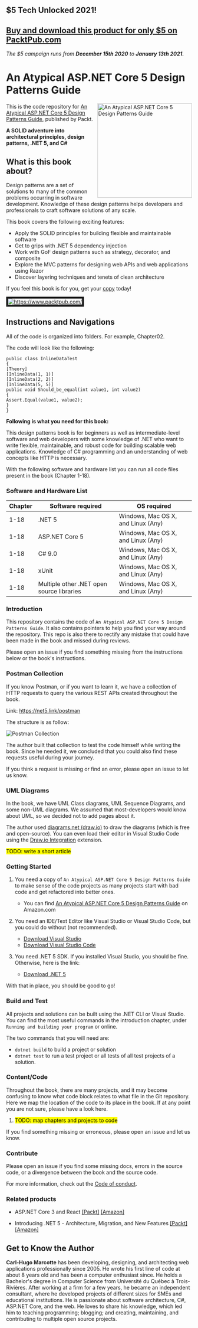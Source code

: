 ## $5 Tech Unlocked 2021!

## [Buy and download this product for only $5 on PacktPub.com](https://www.packtpub.com/)

_The $5 campaign runs from **December 15th 2020** to **January 13th 2021.**_

# An Atypical ASP.NET Core 5 Design Patterns Guide

<a href="https://www.packtpub.com/product/an-atypical-asp-net-core-5-design-patterns-guide/9781789346091?utm_source=github&utm_medium=repository&utm_campaign=9781789346091"><img src="https://static.packt-cdn.com/products/9781789346091/cover/smaller" alt="An Atypical ASP.NET Core 5 Design Patterns Guide" height="256px" align="right"></a>

This is the code repository for [An Atypical ASP.NET Core 5 Design Patterns Guide](https://www.packtpub.com/product/an-atypical-asp-net-core-5-design-patterns-guide/9781789346091?utm_source=github&utm_medium=repository&utm_campaign=9781789346091), published by Packt.

**A SOLID adventure into architectural principles, design patterns, .NET 5, and C#**

## What is this book about?
Design patterns are a set of solutions to many of the common problems occurring in software development. Knowledge of these design patterns helps developers and professionals to craft software solutions of any scale.

This book covers the following exciting features: 
* Apply the SOLID principles for building flexible and maintainable software
* Get to grips with .NET 5 dependency injection
* Work with GoF design patterns such as strategy, decorator, and composite
* Explore the MVC patterns for designing web APIs and web applications using Razor
* Discover layering techniques and tenets of clean architecture

If you feel this book is for you, get your [copy](https://www.amazon.com/dp/1789346096) today!

<a href="https://www.packtpub.com/?utm_source=github&utm_medium=banner&utm_campaign=GitHubBanner"><img src="https://raw.githubusercontent.com/PacktPublishing/GitHub/master/GitHub.png" 
alt="https://www.packtpub.com/" border="5" /></a>


## Instructions and Navigations
All of the code is organized into folders. For example, Chapter02.

The code will look like the following:
```
public class InlineDataTest
{
[Theory]
[InlineData(1, 1)]
[InlineData(2, 2)]
[InlineData(5, 5)]
public void Should_be_equal(int value1, int value2)
{
Assert.Equal(value1, value2);
}
}
```

**Following is what you need for this book:**

This design patterns book is for beginners as well as intermediate-level software and web developers with some knowledge of .NET who want to write flexible, maintainable, and robust code for building scalable web applications. Knowledge of C# programming and an understanding of web concepts like HTTP is necessary.

With the following software and hardware list you can run all code files present in the book (Chapter 1-18).

### Software and Hardware List

| Chapter  | Software required                          | OS required                        |
| -------- | ------------------------------------------ | -----------------------------------|
| 1-18     |  .NET 5                                    | Windows, Mac OS X, and Linux (Any) |
| 1-18     |  ASP.NET Core 5                            | Windows, Mac OS X, and Linux (Any) |
| 1-18     |  C# 9.0                                    | Windows, Mac OS X, and Linux (Any) |
| 1-18     |  xUnit                                     | Windows, Mac OS X, and Linux (Any) |
| 1-18     |  Multiple other .NET open source libraries | Windows, Mac OS X, and Linux (Any) |


### Introduction

This repository contains the code of `An Atypical ASP.NET Core 5 Design Patterns Guide`.
It also contains pointers to help you find your way around the repository.
This repo is also there to rectify any mistake that could have been made in the book and missed during reviews.

Please open an issue if you find something missing from the instructions below or the book's instructions.

### Postman Collection

If you know Postman, or if you want to learn it, we have a collection of HTTP requests to query the various REST APIs created throughout the book.

Link: https://net5.link/postman

The structure is as follow:

![Postman Collection](.assets/postman-collection.png)

The author built that collection to test the code himself while writing the book.
Since he needed it, we concluded that you could also find these requests useful during your journey.

If you think a request is missing or find an error, please open an issue to let us know.

### UML Diagrams

In the book, we have UML Class diagrams, UML Sequence Diagrams, and some non-UML diagrams.
We assumed that most-developers would know about UML, so we decided not to add pages about it.

The author used [diagrams.net (draw.io)](https://draw.io/) to draw the diagrams (which is free and open-source).
You can even load their editor in Visual Studio Code using the [Draw.io Integration](https://net5.link/w32e) extension.

<mark>TODO: write a short article</mark>

### Getting Started

1. You need a copy of `An Atypical ASP.NET Core 5 Design Patterns Guide` to make sense of the code projects as many projects start with bad code and get refactored into better ones.

    - You can find [An Atypical ASP.NET Core 5 Design Patterns Guide](https://net5.link/buy) on Amazon.com

1. You need an IDE/Text Editor like Visual Studio or Visual Studio Code, but you could do without (not recommended).

    - [Download Visual Studio](https://net5.link/VS)
    - [Download Visual Studio Code](https://net5.link/VSC)

1. You need .NET 5 SDK. If you installed Visual Studio, you should be fine. Otherwise, here is the link:

    - [Download .NET 5](https://net5.link/SDK)

With that in place, you should be good to go!

### Build and Test

All projects and solutions can be built using the .NET CLI or Visual Studio.
You can find the most useful commands in the introduction chapter, under `Running and building your program` or online.

The two commands that you will need are:

-   `dotnet build` to build a project or solution
-   `dotnet test` to run a test project or all tests of all test projects of a solution.

### Content/Code

Throughout the book, there are many projects, and it may become confusing to know what code block relates to what file in the Git repository.
Here we map the location of the code to its place in the book.
If at any point you are not sure, please have a look here.

1. <mark>TODO: map chapters and projects to code</mark>

If you find something missing or erroneous, please open an issue and let us know.

### Contribute

Please open an issue if you find some missing docs, errors in the source code, or a divergence between the book and the source code.

For more information, check out the [Code of conduct](CODE_OF_CONDUCT.md).


### Related products <Other books you may enjoy>
* ASP.NET Core 3 and React [[Packt]](https://www.packtpub.com/product/asp-net-core-3-and-react/9781789950229?utm_source=github&utm_medium=repository&utm_campaign=9781789950229) [[Amazon]](https://www.amazon.com/dp/1789950228)

* Introducing .NET 5 - Architecture, Migration, and New Features [[Packt]](https://www.packtpub.com/product/introducing-net-5-architecture-migration-and-new-features/9781800560567?utm_source=github&utm_medium=repository&utm_campaign=9781800560567) [[Amazon]](https://www.amazon.com/dp/1800560567)

## Get to Know the Author
**Carl-Hugo Marcotte**
has been developing, designing, and architecting web applications professionally since 2005. He wrote his first line of code at about 8 years old and has been a computer enthusiast since. He holds a Bachelor's degree in Computer Science from Université du Québec à Trois-Rivières. After working at a firm for a few years, he became an independent consultant, where he developed projects of different sizes for SMEs and educational institutions. He is passionate about software architecture, C#, ASP.NET Core, and the web.
He loves to share his knowledge, which led him to teaching programming; blogging; and creating, maintaining, and contributing to multiple open source projects.

